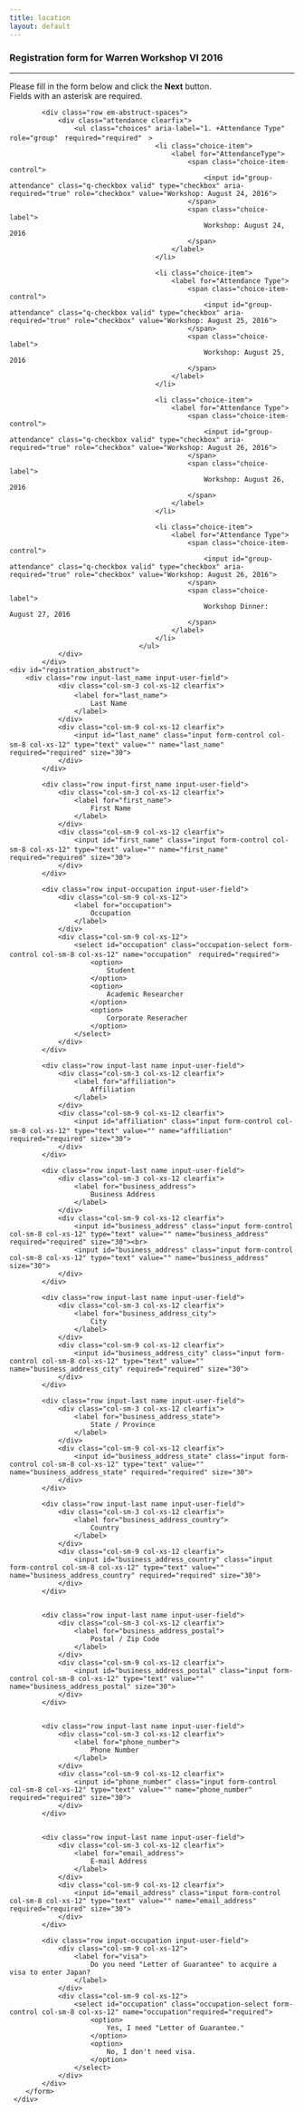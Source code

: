 ```yaml
---
title: location
layout: default
---
```

<!-- MAIN CONTENT -->
<div id="main_content_wrap" class="outer">
  <section id="main_content" class="inner">
    <h3 id="location">Registration form for Warren Workshop VI 2016</h3>
    <hr>
<div class="divLayoutContentMain">	
		<p>Please fill in the form below and click the <strong>Next</strong> button.<br>
		Fields with an asterisk are required.
		</p>
		<div class="form">
			<form class="em-abstruct-form" action="confirm.md" method="post" name="registration_form" role="form">
				
			<div class="row em-abstruct-spaces">
				<div class="attendance clearfix">
					<ul class="choices" aria-label="1. +Attendance Type" role="group"　required="required"　>
										<li class="choice-item">
											<label for="AttendanceType">
												<span class="choice-item-control">
													<input id="group-attendance" class="q-checkbox valid" type="checkbox" aria-required="true" role="checkbox" value="Workshop: August 24, 2016">
												</span>	
												<span class="choice-label">
													Workshop: August 24, 2016 
												</span>
											</label>
										</li>

										<li class="choice-item">
											<label for="Attendance Type">
												<span class="choice-item-control">
													<input id="group-attendance" class="q-checkbox valid" type="checkbox" aria-required="true" role="checkbox" value="Workshop: August 25, 2016">
												</span>	
												<span class="choice-label">
													Workshop: August 25, 2016 
												</span>
											</label>
										</li>

										<li class="choice-item">
											<label for="Attendance Type">
												<span class="choice-item-control">
													<input id="group-attendance" class="q-checkbox valid" type="checkbox" aria-required="true" role="checkbox" value="Workshop: August 26, 2016">
												</span>	
												<span class="choice-label">
													Workshop: August 26, 2016 
												</span>
											</label>
										</li>

										<li class="choice-item">
											<label for="Attendance Type">
												<span class="choice-item-control">
													<input id="group-attendance" class="q-checkbox valid" type="checkbox" aria-required="true" role="checkbox" value="Workshop: August 26, 2016">
												</span>	
												<span class="choice-label">
													Workshop Dinner: August 27, 2016 
												</span>
											</label>	
										</li>
									</ul>	
				</div>
			</div>
	<div id="registration_abstruct">
		<div class="row input-last_name input-user-field">
				<div class="col-sm-3 col-xs-12 clearfix">
					<label for="last_name">　
						Last Name
					</label>	
				</div>	
				<div class="col-sm-9 col-xs-12 clearfix">
					<input id="last_name" class="input form-control col-sm-8 col-xs-12" type="text" value="" name="last_name"　required="required" size="30">
				</div>
			</div>		

			<div class="row input-first_name input-user-field">
				<div class="col-sm-3 col-xs-12 clearfix">
					<label for="first_name">
						First Name
					</label>	
				</div>	
				<div class="col-sm-9 col-xs-12 clearfix">
					<input id="first_name" class="input form-control col-sm-8 col-xs-12" type="text" value="" name="first_name"　required="required" size="30">
				</div>
			</div>	

			<div class="row input-occupation input-user-field">
				<div class="col-sm-9 col-xs-12">
					<label for="occupation">
						Occupation
					</label>	
				</div>	
				<div class="col-sm-9 col-xs-12">
					<select id="occupation" class="occupation-select form-control col-sm-8 col-xs-12" name="occupation"　required="required">
						<option>
							Student
						</option>	
						<option>
							Academic Researcher
						</option>
						<option>
							Corporate Reseracher
						</option>	
					</select>	
				</div>
			</div>	

			<div class="row input-last name input-user-field">
				<div class="col-sm-3 col-xs-12 clearfix">
					<label for="affiliation">
						Affiliation
					</label>	
				</div>	
				<div class="col-sm-9 col-xs-12 clearfix">
					<input id="affiliation" class="input form-control col-sm-8 col-xs-12" type="text" value="" name="affiliation"　required="required" size="30">
				</div>
			</div>

			<div class="row input-last name input-user-field">
				<div class="col-sm-3 col-xs-12 clearfix">
					<label for="business_address">
						Business Address
					</label>	
				</div>	
				<div class="col-sm-9 col-xs-12 clearfix">
					<input id="business_address" class="input form-control col-sm-8 col-xs-12" type="text" value="" name="business_address" required="required" size="30"><br>
					<input id="business_address" class="input form-control col-sm-8 col-xs-12" type="text" value="" name="business_address" size="30">
				</div>
			</div>

			<div class="row input-last name input-user-field">
				<div class="col-sm-3 col-xs-12 clearfix">
					<label for="business_address_city">
						City
					</label>	
				</div>	
				<div class="col-sm-9 col-xs-12 clearfix">
					<input id="business_address_city" class="input form-control col-sm-8 col-xs-12" type="text" value="" name="business_address_city" required="required" size="30">
				</div>
			</div>

			<div class="row input-last name input-user-field">
				<div class="col-sm-3 col-xs-12 clearfix">
					<label for="business_address_state">
						State / Province
					</label>	
				</div>	
				<div class="col-sm-9 col-xs-12 clearfix">
					<input id="business_address_state" class="input form-control col-sm-8 col-xs-12" type="text" value="" name="business_address_state" required="required" size="30">
				</div>
			</div>
			
			<div class="row input-last name input-user-field">
				<div class="col-sm-3 col-xs-12 clearfix">
					<label for="business_address_country">
						Country
					</label>	
				</div>	
				<div class="col-sm-9 col-xs-12 clearfix">
					<input id="business_address_country" class="input form-control col-sm-8 col-xs-12" type="text" value="" name="business_address_country" required="required" size="30">
				</div>
			</div>


			<div class="row input-last name input-user-field">
				<div class="col-sm-3 col-xs-12 clearfix">
					<label for="business_address_postal">
						Postal / Zip Code
					</label>	
				</div>	
				<div class="col-sm-9 col-xs-12 clearfix">
					<input id="business_address_postal" class="input form-control col-sm-8 col-xs-12" type="text" value="" name="business_address_postal" size="30">
				</div>
			</div>


			<div class="row input-last name input-user-field">
				<div class="col-sm-3 col-xs-12 clearfix">
					<label for="phone_number">
						Phone Number
					</label>	
				</div>	
				<div class="col-sm-9 col-xs-12 clearfix">
					<input id="phone_number" class="input form-control col-sm-8 col-xs-12" type="text" value="" name="phone_number" required="required" size="30">
				</div>
			</div>


			<div class="row input-last name input-user-field">
				<div class="col-sm-3 col-xs-12 clearfix">
					<label for="email_address">
						E-mail Address
					</label>	
				</div>	
				<div class="col-sm-9 col-xs-12 clearfix">
					<input id="email_address" class="input form-control col-sm-8 col-xs-12" type="text" value="" name="email_address" required="required" size="30">
				</div>
			</div>
			
			<div class="row input-occupation input-user-field">
				<div class="col-sm-9 col-xs-12">
					<label for="visa">
						Do you need "Letter of Guarantee" to acquire a visa to enter Japan?
					</label>	
				</div>	
				<div class="col-sm-9 col-xs-12">
					<select id="occupation" class="occupation-select form-control col-sm-8 col-xs-12" name="occupation"required="required">
						<option>
							Yes, I need "Letter of Guarantee."
						</option>	
						<option>
							No, I don't need visa.
						</option>
					</select>	
				</div>
			</div>
	    </form>
	 </div>
</div>
</section>
</div>
